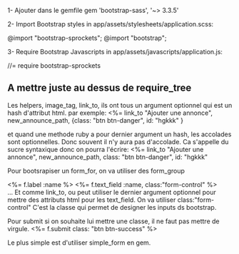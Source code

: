1- Ajouter dans le gemfile
gem 'bootstrap-sass', '~> 3.3.5'

2- Import Bootstrap styles in app/assets/stylesheets/application.scss:


@import "bootstrap-sprockets";
@import "bootstrap";

3- Require Bootstrap Javascripts in app/assets/javascripts/application.js:

//= require bootstrap-sprockets

A mettre juste au dessus de require_tree
------------------------------------------------------------------------------------------------------------
Les helpers, image_tag, link_to, ils ont tous un argument optionnel qui est un hash d'attribut html.
par exemple:
<%= link_to "Ajouter une annonce", new_announce_path, {class: "btn btn-danger", id: "hgkkk" } 

et quand une methode ruby a pour dernier argument un hash, les accolades sont optionnelles.
Donc souvent il n'y aura pas d'accolade. Ca s'appelle du sucre syntaxique
donc on pourra l'écrire:
<%= link_to "Ajouter une annonce", new_announce_path, class: "btn btn-danger", id: "hgkkk" 

Pour bootsrapiser un form_for,
on va utiliser des form_group

<div class="form-group">
  <%= f.label :name %>
  <%= f.text_field :name, class:"form-control" %>
</div>
...
Et comme link_to, ou peut utiliser le dernier argument optionnel pour mettre des attributs html pour les text_field.
On va utiliser class:"form-control" C'est la classe qui permet de designer les inputs ds bootstrap.

Pour submit si on souhaite lui mettre une classe, il ne faut pas mettre de virgule.
<%= f.submit class: "btn btn-success" %>

Le plus simple est d'utiliser simple_form en gem.
